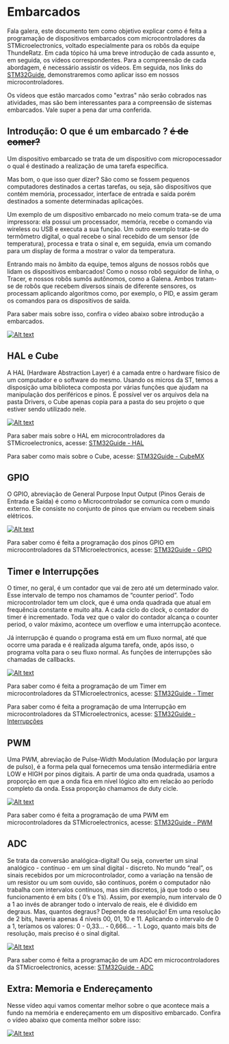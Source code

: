 # Embarcados

Fala galera, este documento tem como objetivo explicar como é feita a programação de dispositivos embarcados com microcontroladores da STMicroelectronics, voltado especialmente para os robôs da equipe ThundeRatz. Em cada tópico há uma breve introdução de cada assunto e, em seguida, os vídeos correspondentes. Para a compreensão de cada abordagem, é necessário assistir os vídeos. Em seguida, nos links do [STM32Guide](https://github.com/ThundeRatz/STM32Guide), demonstraremos como aplicar isso em nossos microcontroladores.

Os vídeos que estão marcados como "extras" não serão cobrados nas atividades, mas são bem interessantes para a compreensão de sistemas embarcados. Vale super a pena dar uma conferida.

## Introdução: O que é um embarcado ? ~~é de comer?~~

Um dispositivo embarcado se trata de um dispositivo com micropocessador o qual é destinado a realização de uma tarefa específica.

Mas bom, o que isso quer dizer? São como se fossem pequenos computadores destinados a certas tarefas, ou seja, são dispositivos que contém memória, processador, interface de entrada e saída porém destinados a somente determinadas aplicações.

Um exemplo de um dispositivo embarcado no meio comum trata-se de uma impressora: ela possui um processador, memória, recebe o comando via wireless ou USB e executa a sua função. Um outro exemplo trata-se do termômetro digital, o qual recebe o sinal recebido de um sensor (de temperatura), processa e trata o sinal e, em seguida, envia um comando para um display de forma a mostrar o valor da temperatura.

Entrando mais no âmbito da equipe, temos alguns de nossos robôs que lidam os dispositivos embarcados! Como o nosso robô seguidor de linha, o Tracer, e nossos robôs sumôs autônomos, como a Galena. Ambos tratam-se de robôs que recebem diversos sinais de diferente sensores, os processam aplicando algoritmos como, por exemplo, o PID, e assim geram os comandos para os dispositivos de saída.

Para saber mais sobre isso, confira o vídeo abaixo sobre introdução a embarcados.

[![Alt text](https://img.youtube.com/vi/kd728Egntjs/0.jpg)](https://www.youtube.com/watch?v=kd728Egntjs)

## HAL e Cube

A HAL (Hardware Abstraction Layer) é a camada entre o hardware físico de um computador e o software do mesmo. Usando os micros da ST, temos a disposição uma biblioteca composta por várias funções que ajudam na manipulação dos periféricos e pinos. É possível ver os arquivos dela na pasta Drivers, o Cube apenas copia para a pasta do seu projeto o que estiver sendo utilizado nele.

[![Alt text](https://img.youtube.com/vi/JOBCIYgiM1w/0.jpg)](https://www.youtube.com/watch?v=JOBCIYgiM1w)

Para saber mais sobre o HAL em microcontroladores da STMicroelectronics, acesse: [STM32Guide - HAL](https://github.com/ThundeRatz/STM32Guide#hal)

Para saber como mais sobre o Cube, acesse: [STM32Guide - CubeMX](https://github.com/ThundeRatz/STM32Guide#cube-mx)

## GPIO

O GPIO, abreviação de General Purpose Input Output (Pinos Gerais de Entrada e Saída) é como o Microcontrolador se comunica com o mundo externo. Ele consiste no conjunto de pinos que enviam ou recebem sinais elétricos.

[![Alt text](https://img.youtube.com/vi/PjPB32aGmoY/0.jpg)](https://www.youtube.com/watch?v=PjPB32aGmoY)

Para saber como é feita a programação dos pinos GPIO em microcontroladores da STMicroelectronics, acesse: [STM32Guide - GPIO](https://github.com/ThundeRatz/STM32Guide#gpio)

## Timer e Interrupções

O timer, no geral, é um contador que vai de zero até um determinado valor. Esse intervalo de tempo nos chamamos de “counter period”. Todo microcontrolador tem um clock, que é uma onda quadrada que atual em frequência constante e muito alta. A cada ciclo do clock, o contador do timer é incrementado.
Toda vez que o valor do contador alcança o counter period, o valor máximo, acontece um overflow e uma interrupção acontece.

Já interrupção é quando o programa está em um fluxo normal, até que ocorre uma parada e é realizada alguma tarefa, onde, após isso, o programa volta para o seu fluxo normal. As funções de interrupções são chamadas de callbacks.

[![Alt text](https://img.youtube.com/vi/flb2y5vqcBQ/0.jpg)](https://www.youtube.com/watch?v=flb2y5vqcBQ)

Para saber como é feita a programação de um Timer em microcontroladores da STMicroelectronics, acesse: [STM32Guide - Timer](https://github.com/ThundeRatz/STM32Guide#timers)

Para saber como é feita a programação de uma Interrupção em microcontroladores da STMicroelectronics, acesse: [STM32Guide - Interrupções](https://github.com/ThundeRatz/STM32Guide#interrup%C3%A7%C3%B5es)

## PWM

Uma PWM, abreviação de Pulse-Width Modulation (Modulação por largura de pulso), é a forma pela qual fornecemos uma tensão intermediária entre LOW e HIGH por pinos digitais. A partir de uma onda quadrada, usamos a proporção em que a onda fica em nível lógico alto em relacão ao período completo da onda. Essa proporção chamamos de duty cicle.

[![Alt text](https://img.youtube.com/vi/D-dqHjathTc/0.jpg)](https://www.youtube.com/watch?v=D-dqHjathTc)

Para saber como é feita a programação de uma PWM em microcontroladores da STMicroelectronics, acesse: [STM32Guide - PWM](https://github.com/ThundeRatz/STM32Guide#pwm)

## ADC

Se trata da conversão analógica-digital! Ou seja, converter um sinal analógico - contínuo - em um sinal digital - discreto.
No mundo “real”, os sinais recebidos por um microcontrolador, como a variação na tensão de um resistor ou um som ouvido, são contínuos, porém o computador não trabalha com intervalos contínuos, mas sim discretos, já que todo o seu funcionamento é em bits ( 0’s e 1’s). Assim, por exemplo, num intervalo de 0 a 1 ao invés de abranger todo o intervalo de reais, ele é dividido em degraus.
Mas, quantos degraus? Depende da resolução!
Em uma resolução de 2 bits, haveria apenas 4 níveis 00, 01, 10 e 11. Aplicando o intervalo de 0 a 1, teríamos os valores: 0 - 0,33... - 0,666… - 1.
Logo, quanto mais bits de resolução, mais preciso é o sinal digital.

[![Alt text](https://img.youtube.com/vi/_ktHBgMg5y0/0.jpg)](https://www.youtube.com/watch?v=_ktHBgMg5y0)

Para saber como é feita a programação de um ADC em microcontroladores da STMicroelectronics, acesse: [STM32Guide - ADC](https://github.com/ThundeRatz/STM32Guide#adc-e-dma)

## Extra: Memoria e Endereçamento

Nesse vídeo aqui vamos comentar melhor sobre o que acontece mais a fundo na memória e endereçamento em um dispositivo embarcado. Confira o vídeo abaixo que comenta melhor sobre isso:

[![Alt text](https://img.youtube.com/vi/L3oORp3hPLE/0.jpg)](https://www.youtube.com/watch?v=L3oORp3hPLE)
